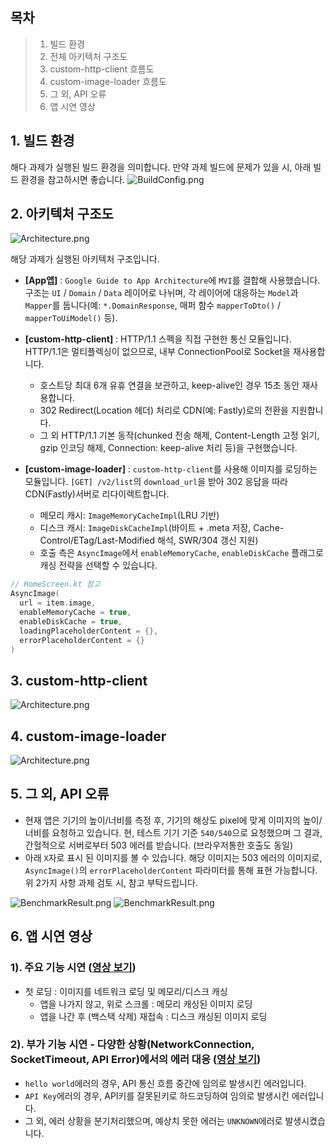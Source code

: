## 목차
> 1. 빌드 환경
> 2. 전체 아키텍처 구조도
> 3. custom-http-client 흐름도
> 4. custom-image-loader 흐름도
> 5. 그 외, API 오류
> 6. 앱 시연 영상

## 1. 빌드 환경
해다 과제가 실행된 빌드 환경을 의미합니다. 만약 과제 빌드에 문제가 있을 시, 아래 빌드 환경을 참고하시면 좋습니다.
![BuildConfig.png](readme-img/BuildConfig.png)

## 2. 아키텍처 구조도
![Architecture.png](readme-img/Architecture.png)

해당 과제가 실행된 아키텍처 구조입니다. 

- **[App앱]** : `Google Guide to App Architecture`에 `MVI`를 결합해 사용했습니다. 구조는 `UI` / `Domain` / `Data` 레이어로 나뉘며, 각 레이어에 대응하는 `Model`과 `Mapper`를 둡니다(예: `*.DomainResponse`, 매퍼 함수 `mapperToDto()` / `mapperToUiModel()` 등).

- **[custom-http-client]** : HTTP/1.1 스펙을 직접 구현한 통신 모듈입니다. HTTP/1.1은 멀티플렉싱이 없으므로, 내부 ConnectionPool로 Socket을 재사용합니다.
  - 호스트당 최대 6개 유휴 연결을 보관하고, keep-alive인 경우 15초 동안 재사용합니다.
  - 302 Redirect(Location 헤더) 처리로 CDN(예: Fastly)로의 전환을 지원합니다.
  - 그 외 HTTP/1.1 기본 동작(chunked 전송 해제, Content-Length 고정 읽기, gzip 인코딩 해제, Connection: keep-alive 처리 등)을 구현했습니다.

- **[custom-image-loader]** : `custom-http-client`를 사용해 이미지를 로딩하는 모듈입니다. `[GET] /v2/list`의 `download_url`을 받아 302 응답을 따라 CDN(Fastly)서버로 리다이렉트합니다.
  - 메모리 캐시: `ImageMemoryCacheImpl`(LRU 기반)
  - 디스크 캐시: `ImageDiskCacheImpl`(바이트 + .meta 저장, Cache-Control/ETag/Last-Modified 해석, SWR/304 갱신 지원)
  - 호출 측은 `AsyncImage`에서 `enableMemoryCache`, `enableDiskCache` 플래그로 캐싱 전략을 선택할 수 있습니다.

```kotlin
// HomeScreen.kt 참고
AsyncImage(
  url = item.image,
  enableMemoryCache = true,
  enableDiskCache = true,
  loadingPlaceholderContent = {},
  errorPlaceholderContent = {}
) 
```


## 3. custom-http-client
![Architecture.png](readme-img/custom-http-client.png)

## 4. custom-image-loader
![Architecture.png](readme-img/custom-image-loader.png)

## 5. 그 외, API 오류
- 현재 앱은 기기의 높이/너비를 측정 후, 기기의 해상도 pixel에 맞게 이미지의 높이/너비를 요청하고 있습니다. 현, 테스트 기기 기준 `540/540`으로
요청했으며 그 결과, 간헐적으로 서버로부터 503 에러를 받습니다. (브라우저통한 호출도 동일)
- 아래 `X`자로 표시 된 이미지를 볼 수 있습니다. 해당 이미지는 503 에러의 이미지로, `AsyncImage()`의 `errorPlaceholderContent` 파라미터를 통해 표현 가능합니다.
위 2가지 사항 과제 검토 시, 참고 부탁드립니다.

![BenchmarkResult.png](readme-img/apiErrorScreenShot.jpeg)
![BenchmarkResult.png](readme-img/apiErrorLog.png)

## 6. 앱 시연 영상
### 1). 주요 기능 시연 ([영상 보기](readme-img/main.mp4))
- 첫 로딩 : 이미지를 네트워크 로딩 및 메모리/디스크 캐싱
  - 앱을 나가지 않고, 위로 스크롤 : 메모리 캐싱된 이미지 로딩
  - 앱을 나간 후 (백스택 삭제) 재접속 : 디스크 캐싱된 이미지 로딩

### 2). 부가 기능 시연 - 다양한 상황(NetworkConnection, SocketTimeout, API Error)에서의 에러 대응 ([영상 보기](readme-img/sub2.mp4))
- `hello world`에러의 경우, API 통신 흐름 중간에 임의로 발생시킨 에러입니다.
- `API Key`에러의 경우, API키를 잘못된키로 하드코딩하여 임의로 발생시킨 에러입니다.
- 그 외, 에러 상황을 분기처리했으며, 예상치 못한 에러는 `UNKNOWN`에러로 발생시켰습니다.
